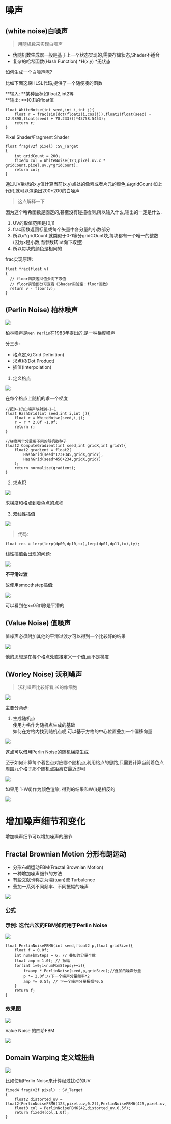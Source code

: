 # 噪声

## (white noise)白噪声

> 用随机数来实现白噪声  
- 伪随机数生成器一般是基于上一个状态实现的,需要存储状态,Shader不适合  
- 复杂的哈希函数(Hash Function) *H(x,y) *无状态

如何生成一个白噪声呢?

比如下面这段HLSL代码,提供了一个随便凑的函数

**输入: **某种坐标如float2,int2等  
**输出: **[0,1]的float值  

```
float WhiteNoise(int seed,int i,int j){
	float r = frac(sin(dot(float2(i,cos(j)),float2(float(seed) + 12.9898,float(seed) + 78.233)))*43758.5453);
	return r;
}
```

Pixel Shader/Fragment Shader

```
float frag(v2f pixel) :SV_Target
{
	int gridCount = 200；
	fixed4 col = WhiteNoise(123,pixel.uv.x * gridCount,pixel.uv.y*gridCount);
	return col;
}
```

通过UV坐标的x,y值计算当前(x,y)点处的像素或者片元的颜色,由gridCount 如上代码,就可以渲染出200*200的白噪声

> 这点解释一下

因为这个哈希函数是固定的,甚至没有碰撞检测,所以输入什么,输出的一定是什么.

1. UV的取值范围是[0,1]
2. frac函数返回标量或每个矢量中各分量的小数部分
3. 所以x*gridCount 就类似于0-1等分gridCOunt块,每块都有一个唯一的整数 (因为x是小数,而参数转int向下取整)
4. 所以每块的颜色是相同的

frac实现原理:  
```
float frac(float v)
{
  // floor函数返回值会向下取值
  // floor实验部分可查看《Shader实验室：floor函数》
  return v - floor(v);
}

```


## (Perlin Noise) 柏林噪声


![](http://146.56.209.11:90/wp-content/uploads/2021/03/wp_editor_md_a152d545e60ca5baf5f98b73f55f474f.jpg)

柏林噪声是`Ken Perlin`在1983年提出的,是一种梯度噪声

分三步:

- 格点定义(Grid Definition)
- 求点积(Dot Product)
- 插值(Interpolation)


1. 定义格点

![](http://146.56.209.11:90/wp-content/uploads/2021/03/wp_editor_md_3f57022ac2eb1886a6d8888da7fdc162.jpg)

在每个格点上随机的求一个梯度  

```
//把0-1的白噪声映射到-1~1
float HashGrid(int seed,int i,int j){
	float r = WhiteNoise(seed,i,j);
	r = r * 2.0f -1.0f;
	return r; 
}

//梯度两个分量用不同的随机数种子
float2 ComputeGradient(int seed,int gridX,int gridY){
	float2 gradient = float2(
		HashGrid(seed*123+345,gridX,gridY),
		HashGrid(seed*456+234,gridX,gridY)
	);
	return normalize(gradient);
}

```

2. 求点积

![](http://146.56.209.11:90/wp-content/uploads/2021/03/wp_editor_md_448e962af49532223467cbe3d808984a.jpg)

求梯度和格点到着色点的点积

3. 双线性插值

![](http://146.56.209.11:90/wp-content/uploads/2021/03/wp_editor_md_4baca88d5d400ab7972baf39c2036dc4.jpg)

> 代码: 

```
float res = lerp(lerp(dp00,dp10,tx),lerp(dp01,dp11,tx),ty);

```

线性插值会出现的问题:

![](http://146.56.209.11:90/wp-content/uploads/2021/03/wp_editor_md_a00f0ae8e03b26d8e4b68e997e87e3b2.jpg)

**不平滑过渡**

故使用smoothstep插值: 

![](http://146.56.209.11:90/wp-content/uploads/2021/03/wp_editor_md_05726fdb08ba65ff848032fa9b009553.jpg)

可以看到在x=0和1除是平滑的


## (Value Noise) 值噪声


值噪声必须附加其他的平滑过渡才可以得到一个比较好的结果

![](http://146.56.209.11:90/wp-content/uploads/2021/03/wp_editor_md_d9b5f3cb52c5176bd2325f0c6249bc6b.jpg)

他的思想是在每个格点处直接定义一个值,而不是梯度


## (Worley Noise) 沃利噪声

> 沃利噪声比较好看,长的像细胞

![](http://146.56.209.11:90/wp-content/uploads/2021/03/wp_editor_md_e85bbb53f14bb9fa2b01f57d11d67623.jpg)

主要分两步:  

1. 生成随机点  
使用方格作为随机点生成的基础  
如何在方格内找到随机点呢,可以基于方格的中心位置叠加一个偏移向量  

![](http://146.56.209.11:90/wp-content/uploads/2021/03/wp_editor_md_2fba95a88beef78f34174e69d1c882a4.jpg)

这点可以借用Perlin Noise的随机梯度生成

至于如何计算每个着色点对应哪个随机点,利用格点的思路,只需要计算当前着色点周围九个格子那个随机点距离它最近即可

![](http://146.56.209.11:90/wp-content/uploads/2021/03/wp_editor_md_00b3b6886b071398d299765f4a7e90cf.jpg)


如果用 1-W(i)作为颜色渲染, 得到的结果和W(i)是相反的

![](http://146.56.209.11:90/wp-content/uploads/2021/03/wp_editor_md_e4a556611bd4cb5204456a514e5035e4.jpg)

# 增加噪声细节和变化

增加噪声细节可以增加噪声的细节

## Fractal Brownian Motion 分形布朗运动

- 分形布朗运动FBM(Fractal Brownian Motion)
- 一种增加噪声细节的方法
- 有些文献也称之为湍(tuan)流 Turbulence  
- 叠加一系列不同频率、不同振幅的噪声

![](http://146.56.209.11:90/wp-content/uploads/2021/03/wp_editor_md_fbbdc2de0f91855c668394c990e98b4a.jpg)

### 公式

### 示例: 迭代六次的FBM如何用于Perlin Noise

![](http://146.56.209.11:90/wp-content/uploads/2021/03/wp_editor_md_7140f5cbe4a0a01cefcd13a6dc3ff590.jpg)

```
float PerlinNoiseFBM6(int seed,float2 p,float gridSize){
	float f = 0.0f;
	int numFbmSteps = 6; // 叠加的分量个数
	float amp = 1.0f; // 振幅
	for(int i=0;i<numFbmSteps;++i){
		f+=amp * PerlinNoise(seed,p,gridSize);//叠加的噪声分量
		p *= 2.0f;//下一个噪声分量频率*2
		amp *= 0.5f; // 下一个噪声分量振幅*0.5
	}
	return f;
}
```

### 效果图

![](http://146.56.209.11:90/wp-content/uploads/2021/03/wp_editor_md_ddc568166ff74738591b0294c40c1859.jpg)

Value Noise 的四阶FBM

![](http://146.56.209.11:90/wp-content/uploads/2021/03/wp_editor_md_a203c3c31974262234273851e58b7b74.jpg)


## Domain Warping 定义域扭曲

![](http://146.56.209.11:90/wp-content/uploads/2021/03/wp_editor_md_a8fb0da694f25819b762082fc7d70720.jpg)

比如使用Perlin Noise来计算经过扰动的UV

```
fixed4 frag(v2f pixel) : SV_Target
{
	float2 distorted_uv = float2(PerlinNoiseFBM6(123,pixel.uv,0.2f),PerlinNoiseFBM6(425,pixel.uv,0.2f));
	float3 col = PerlinNoiseFBM6(42,distorted_uv,0.5f);
	return fixed4(col,1.0f);
}
```